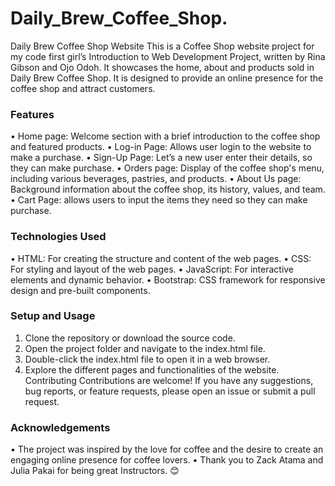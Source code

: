 # Daily_Brew_Coffee_Shop.
Daily Brew Coffee Shop Website
This is a Coffee Shop website project for my code first girl’s Introduction to Web Development Project, written by Rina Gibson and Ojo Odoh. It showcases the home, about and products sold in Daily Brew Coffee Shop. It is designed to provide an online presence for the coffee shop and attract customers.
### Features
•	Home page: Welcome section with a brief introduction to the coffee shop and featured products.
•	Log-in Page: Allows user login to the website to make a purchase.
•	Sign-Up Page: Let’s a new user enter their details, so they can make purchase.
•	Orders page: Display of the coffee shop's menu, including various beverages, pastries, and products.
•	About Us page: Background information about the coffee shop, its history, values, and team.
•	Cart Page: allows users to input the items they need so they can make purchase.
### Technologies Used
•	HTML: For creating the structure and content of the web pages.
•	CSS: For styling and layout of the web pages.
•	JavaScript: For interactive elements and dynamic behavior.
•	Bootstrap: CSS framework for responsive design and pre-built components.
### Setup and Usage
1.	Clone the repository or download the source code.
2.	Open the project folder and navigate to the index.html file.
3.	Double-click the index.html file to open it in a web browser.
4.	Explore the different pages and functionalities of the website.
Contributing
Contributions are welcome! If you have any suggestions, bug reports, or feature requests, please open an issue or submit a pull request.
### Acknowledgements
•	The project was inspired by the love for coffee and the desire to create an engaging online presence for coffee lovers.
•	Thank you to Zack Atama and Julia Pakai for being great Instructors. 😊
